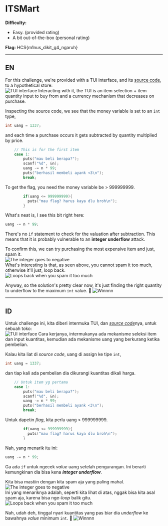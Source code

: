 # **ITSMart**

**Difficulty:**

- Easy. (provided rating)
- A bit out-of-the-box (personal rating)

**Flag:** HCS{m1nus_dikit_g4_ngaruh}

---

## **EN**

For this challenge, we're provided with a TUI interface, and its [source code](./itsmart.c), to a hypothetical store:  
![TUI interface](./assets/image.png)
Interacting with it, the TUI is an item selection + item quantity input to buy from and a currency mechanism that decreases on purchase.

Inspecting the source code, we see that the money variable is set to an `int` type,

```c
int uang = 1337;
```

and each time a purchase occurs it gets subtracted by quantity multiplied by price.

```c
    // This is for the first item
    case 1:
        puts("mau beli berapa?");
        scanf("%d", &n);
        uang -= n * 99;
        puts("berhasil membeli ayank <3\n");
        break;
```

To get the flag, you need the money variable be > 999999999.

```c
        if(uang <= 999999999){
          puts("mau flag? harus kaya dlu broh\n");
        }
```

What's neat is, I see this bit right here:

```c
uang -= n * 99;
```

There's no `if` statement to check for the valuation after subtraction. This means that it is probably vulnerable to an **integer underflow** attack.

To confirm this, we can try purchasing the most expensive item and just, spam it.  
![The integer goes to negative](./assets/image-3.png)  
What's interesting is that, as seen above, you cannot spam it too much, otherwise it'll just, loop back.  
![Loops back when you spam it too much](./assets/image-1.png)

Anyway, so the solution's pretty clear now, it's just finding the right quantity to underflow to the maximum `int` value. 🎉
![Winnnn](./assets/image-2.png)

---

## **ID**

Untuk challenge ini, kita diberi intermuka TUI, dan [_source code_](./itsmart.c)nya, untuk sebuah toko:  
![TUI interface](./assets/image.png)
Cara kerjanya, intermukanya ada mekanisme seleksi item dan input kuantitas, kemudian ada mekanisme uang yang berkurang ketika pembelian.

Kalau kita liat di _source code_, uang di assign ke tipe `int`,

```c
int uang = 1337;
```

dan tiap kali ada pembelian dia dikurangi kuantitas dikali harga.

```c
    // Untuk item yg pertama
    case 1:
        puts("mau beli berapa?");
        scanf("%d", &n);
        uang -= n * 99;
        puts("berhasil membeli ayank <3\n");
        break;
```

Untuk dapetin _flag_, kita perlu uang > 999999999.

```c
        if(uang <= 999999999){
          puts("mau flag? harus kaya dlu broh\n");
        }
```

Nah, yang menarik itu ini:

```c
uang -= n * 99;
```

Ga ada `if` untuk ngecek _value_ uang setelah pengurangan. Ini berarti kemungkinan dia bisa kena **_integer underflow_**.

Kita bisa mastiin dengan kita spam aja yang paling mahal.  
![The integer goes to negative](./assets/image-3.png)  
Ini yang menariknya adalah, seperti kita lihat di atas, nggak bisa kita asal spam aja, karena bisa nge-_loop_ balik gitu.  
![Loops back when you spam it too much](./assets/image-1.png)

Nah, udah deh, tinggal nyari kuantitas yang pas biar dia _underflow_ ke bawahnya _value_ minimum `int`. 🎉
![Winnnn](./assets/image-2.png)
